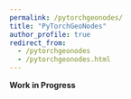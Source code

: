 ```yaml
---
permalink: /pytorchgeonodes/
title: "PyTorchGeoNodes"
author_profile: true
redirect_from: 
  - /pytorchgeonodes
  - /pytorchgeonodes.html
---
```


**Work in Progress**
